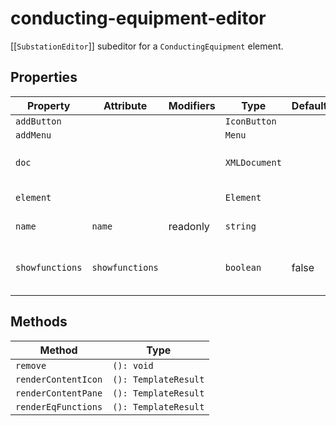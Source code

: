 # conducting-equipment-editor

[[`SubstationEditor`]] subeditor for a `ConductingEquipment` element.

## Properties

| Property        | Attribute       | Modifiers | Type          | Default | Description                                      |
|-----------------|-----------------|-----------|---------------|---------|--------------------------------------------------|
| `addButton`     |                 |           | `IconButton`  |         |                                                  |
| `addMenu`       |                 |           | `Menu`        |         |                                                  |
| `doc`           |                 |           | `XMLDocument` |         | The document being edited as provided to editor by [[`Zeroline`]]. |
| `element`       |                 |           | `Element`     |         | SCL element ConductingEquipment                  |
| `name`          | `name`          | readonly  | `string`      |         | ConductingEquipment name attribute               |
| `showfunctions` | `showfunctions` |           | `boolean`     | false   | Whether `EqFunction`, `SubEqFunction` and `SubEquipment` are rendered |

## Methods

| Method              | Type                 |
|---------------------|----------------------|
| `remove`            | `(): void`           |
| `renderContentIcon` | `(): TemplateResult` |
| `renderContentPane` | `(): TemplateResult` |
| `renderEqFunctions` | `(): TemplateResult` |
